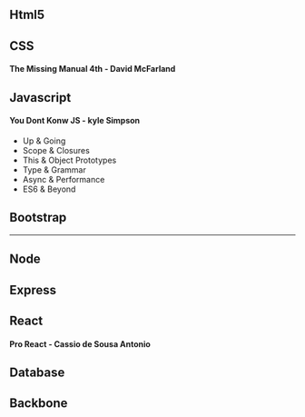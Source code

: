 ## Html5

## CSS

#### The Missing Manual 4th - David McFarland

## Javascript
#### You Dont Konw JS - kyle Simpson
- Up & Going
- Scope & Closures
- This & Object Prototypes
- Type & Grammar
- Async & Performance
- ES6 & Beyond

## Bootstrap
*******************************************************
## Node
## Express

## React
#### Pro React - Cassio de Sousa Antonio

## Database
## Backbone

